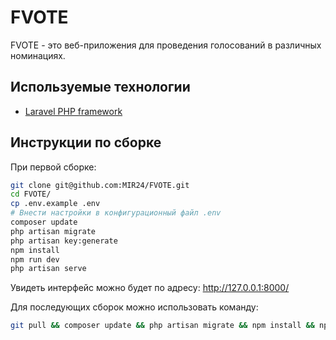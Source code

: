FVOTE
====

FVOTE - это веб-приложения для проведения голосований в различных номинациях.

## Используемые технологии

- [Laravel PHP framework](https://laravel.com/docs)

## Инструкции по сборке

При первой сборке:
```bash
git clone git@github.com:MIR24/FVOTE.git
cd FVOTE/
cp .env.example .env
# Внести настройки в конфигурационный файл .env
composer update
php artisan migrate
php artisan key:generate
npm install
npm run dev
php artisan serve
```
Увидеть интерфейс можно будет по адресу:
http://127.0.0.1:8000/

Для последующих сборок можно использовать команду:
```bash
git pull && composer update && php artisan migrate && npm install && npm run dev
```

